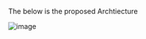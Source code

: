 

The below is the proposed Archtiecture 

![image](https://user-images.githubusercontent.com/24268967/195976842-6af81aae-9efa-43f0-bc99-c7dc23ce5d07.png)
